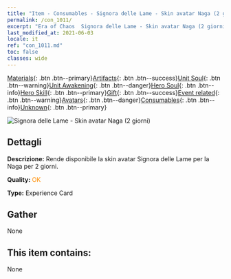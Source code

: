 ```yaml
---
title: "Item - Consumables - Signora delle Lame - Skin avatar Naga (2 giorni)"
permalink: /con_1011/
excerpt: "Era of Chaos  Signora delle Lame - Skin avatar Naga (2 giorni)"
last_modified_at: 2021-06-03
locale: it
ref: "con_1011.md"
toc: false
classes: wide
---
```

 [Materials](/ItemsIT/){: .btn .btn--primary}[Artifacts](/ItemsIT/Artifacts/){: .btn .btn--success}[Unit Soul](/ItemsIT/UnitSoul/){: .btn .btn--warning}[Unit Awakening](/ItemsIT/UnitAwakening/){: .btn .btn--danger}[Hero Soul](/ItemsIT/HeroSoul/){: .btn .btn--info}[Hero Skill](/ItemsIT/HeroSkill/){: .btn .btn--primary}[Gift](/ItemsIT/Gift/){: .btn .btn--success}[Event related](/ItemsIT/Events/){: .btn .btn--warning}[Avatars](/ItemsIT/Avatars/){: .btn .btn--danger}[Consumables](/ItemsIT/Consumables/){: .btn .btn--info}[Unknown](/ItemsIT/Unknown/){: .btn .btn--primary}

 ![Signora delle Lame - Skin avatar Naga (2 giorni)](/images/u/ti_najia.jpg)

## Dettagli
 **Descrizione:** Rende disponibile la skin avatar Signora delle Lame per la Naga per 2 giorni.

 **Quality:** <span style="color: #FF8C00">OK</span>

 **Type:** Experience Card

## Gather

  None

## This item contains:

  None

